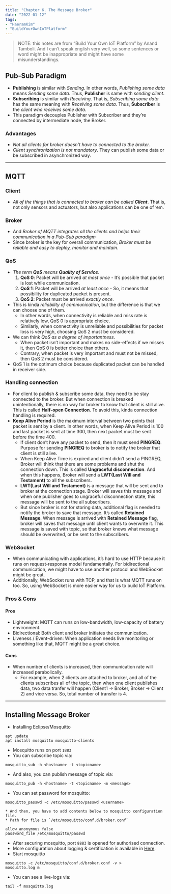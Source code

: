 ```yaml
---
title: "Chapter 6. The Message Broker"
date: "2022-01-12"
tags:
- "HaeramKim"
- "BuildYourOwnIoTPlatform"
---
```

> NOTE: this notes are from “Build Your Own IoT Platform” by Anand Tamboli. And I can’t speak english very well, so some sentences or word might be inappropriate and might have some misunderstandings.  

## Pub-Sub Paradigm
* **Publishing** is similar with _Sending_. In other words, _Publishing some data_ means _Sending some data_. Thus, **Publisher** is same with _sending client_.
* **Subscribing** is similar with _Receiving_. That is, _Subscribing some data_ has the same meaning with _Receiving some data_. Thus, **Subscriber** is the _client who receives some data_.
* This paradigm decouples Publisher with Subscriber and they’re connected by intermediate node, the Broker.
### Advantages
* _Not all clients for broker doesn’t have to connected to the broker._
* _Client synchronization is not mandatory_. They can publish some data or be subscribed in asynchronized way.
- - - -
## MQTT
### Client
* _All of the things that is connected to broker can be called **Client**_. That is, not only sensors and actuators, but also applications can be one of ‘em.
### Broker
* And _Broker of MQTT integrates all the clients and helps their communication in a Pub-Sub paradigm_
* Since broker is the key for overall communication, _Broker must be reliable and easy to deploy, monitor and maintain_.
### QoS
* _The term **QoS** means **Quality of Service**_.
	1. **QoS 0**: Packet will be arrived _at most once_ - It’s possible that packet is lost while communication.
	2. **QoS 1**: Packet will be arrived _at least once_ - So, it means that possibility for duplicated packet is present.
	3. **QoS 2**: Packet must be arrived _exactly once_.
* This is kinda _reliability of communication_, but the difference is that we can choose one of them.
	* In other words, when connectivity is reliable and miss rate is relatively low, QoS 0 is appropriate choice.
	* Similarly, when connectivity is unreliable and possibilities for packet loss is very high, choosing QoS 2 must be considered.
* We can think _QoS as a degree of importantness_.
	* When packet isn’t important and makes no side-effects if we misses it, then QoS 0 is better choice than others.
	* Contrary, when packet is very important and must not be missed, then QoS 2 must be considered.
* QoS 1 is the optimum choice because duplicated packet can be handled in receiver side.
### Handling connection
* For client to publish & subscribe some data, they need to be stay connected to the broker. But when connection is breaked unintentionally, there is no way for broker to know that client is still alive. This is called **Half-open Connection**. To avoid this, kinda connection handling is required.
* **Keep Alive Period** is the maximum interval between two points that packet is sent by a client. In other words, when Keep Alive Period is 100 and last packet is sent at time 300, then next packet must be sent before the time 400.
	* If client don’t have any packet to send, then it must send **PINGREQ**. Purpose for sending **PINGREQ** to broker is to notify the broker that client is still alive.
	* When Keep Alive Time is expired and client didn’t send a PINGREQ, Broker will think that there are some problems and shut the connection down. This is called **Ungraceful disconnection**. And when this happens, Broker will send a **LWT(Last Will and Testament)** to all the subscribers.
	* **LWT(Last Will and Testament)** is a message that will be sent and to broker at the connection stage. Broker will saves this message and when one publisher goes to ungraceful disconnection state, this message will be sent to the all subscribers.
	* But since broker is not for storing data, additional flag is needed to notify the broker to save that message. It’s called **Retained Message**. When message is arrived with **Retained Message** flag, broker will saves that message until client wants to overwrite it. This message is saved with topic, so that broker knows what message should be overwrited, or be sent to the subscribers. 
### WebSocket
* When communicating with applications, it’s hard to use HTTP because it runs on request-response model fundamentally. For bidirectional communication, we might have to use another protocol and WebSocket might be great.
* Additionally, WebSocket runs with TCP, and that is what MQTT runs on too. So, using WebSocket is more easier way for us to build IoT Platform.
### Pros & Cons
#### Pros
* Lightweight: MQTT can runs on low-bandwidth, low-capacity of battery environment.
* Bidirectional: Both client and broker initiates the communication.
* Liveness / Event-driven: When application needs live monitoring or something like that, MQTT might be a great choice.
#### Cons
* When number of clients is increased, then communication rate will increased parabolically.
	* For example, when 2 clients are attached to broker, and all of the clients subscribes all of the topic, then when one client publishes data, two data tranfer will happen (Client1 -> Broker, Broker -> Client 2) and vice versa. So, total number of transfer is 4.
- - - -
## Installing Message Broker
* Installing Eclipse/Mosquitto
```
apt update
apt install mosquitto mosquitto-clients
```
* Mosquitto runs on port `1883`
* You can subscribe topic via:
```
mosquitto_sub -h <hostname> -t <topicname>
```
* And also, you can  publish message of topic via:
```
mosquitto_pub -h <hostname> -t <topicname> -m <message>
```
* You can set password for mosquitto:
```
mosquitto_passwd -c /etc/mosquitto/passwd <username>
```
	* And then, you have to add contents below to mosquitto configuration file.
	* Path for file is `/etc/mosquitto/conf.d/broker.conf`
```
allow_anonymous false
password_file /etc/mosquitto/passwd
```
* After securing mosquitto, port `8883` is opened for authorised connection.
* More configuration about logging & certification is available in [Here](https://github.com/petification/configs).
* Start mosquitto
```
mosquitto -c /etc/mosquitto/conf.d/broker.conf -v >
mosquitto.log &
```
* You can see a live-logs via:
```
tail -f mosquitto.log
```

